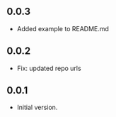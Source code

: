 ## 0.0.3

* Added example to README.md

## 0.0.2

* Fix: updated repo urls

## 0.0.1

* Initial version.
